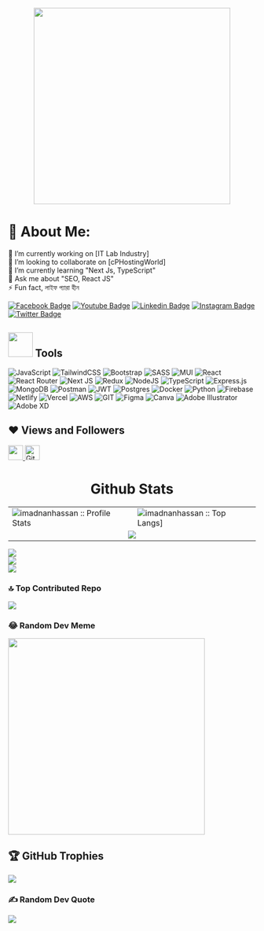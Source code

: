 <br clear="both">

<div align="center">
  <img height="400" src="https://images.squarespace-cdn.com/content/v1/5769fc401b631bab1addb2ab/1541580611624-TE64QGKRJG8SWAIUS7NS/ke17ZwdGBToddI8pDm48kPoswlzjSVMM-SxOp7CV59BZw-zPPgdn4jUwVcJE1ZvWQUxwkmyExglNqGp0IvTJZamWLI2zvYWH8K3-s_4yszcp2ryTI0HqTOaaUohrI8PI6FXy8c9PWtBlqAVlUS5izpdcIXDZqDYvprRqZ29Pw0o/coding-freak.gif"  />
</div>

###


# 💫 About Me:
🔭 I’m currently working on [IT Lab Industry]<br>👯 I’m looking to collaborate on [cPHostingWorld]<br>🌱 I’m currently learning "Next Js, TypeScript"<br>💬 Ask me about "SEO, React JS"<br>⚡ Fun fact, লাইফ প্যারা হীন



<p align="left">
 
[![Facebook Badge](https://img.shields.io/badge/Facebook-1877F2?style=for-the-badge&logo=facebook&logoColor=white)](#)
[![Youtube Badge](https://img.shields.io/badge/YouTube-FF0000?style=for-the-badge&logo=youtube&logoColor=white)](#)
[![Linkedin Badge](https://img.shields.io/badge/LinkedIn-0077B5?style=for-the-badge&logo=linkedin&logoColor=white)](https://www.linkedin.com/in/imadnanhassan/) 
[![Instagram Badge](https://img.shields.io/badge/Instagram-E4405F?style=for-the-badge&logo=instagram&logoColor=white)](#) 
[![Twitter Badge](https://img.shields.io/badge/Twitter-1DA1F2?style=for-the-badge&logo=twitter&logoColor=white)](https://twitter.com/imadnanhassan)

</p>




<!-- 💻 Tech Stack: -->
<h2><img src = "https://media2.giphy.com/media/QssGEmpkyEOhBCb7e1/giphy.gif?cid=ecf05e47a0n3gi1bfqntqmob8g9aid1oyj2wr3ds3mg700bl&rid=giphy.gif" width='50'/>&nbsp;Tools</h2>


![JavaScript](https://img.shields.io/badge/javascript-%23323330.svg?style=for-the-badge&logo=javascript&logoColor=%23F7DF1E) 
![TailwindCSS](https://img.shields.io/badge/tailwindcss-%2338B2AC.svg?style=for-the-badge&logo=tailwind-css&logoColor=white) 
![Bootstrap](https://img.shields.io/badge/bootstrap-%23563D7C.svg?style=for-the-badge&logo=bootstrap&logoColor=white) 
![SASS](https://img.shields.io/badge/SASS-hotpink.svg?style=for-the-badge&logo=SASS&logoColor=white) 
![MUI](https://img.shields.io/badge/MUI-%230081CB.svg?style=for-the-badge&logo=mui&logoColor=white) 
![React](https://img.shields.io/badge/react-%2320232a.svg?style=for-the-badge&logo=react&logoColor=%2361DAFB) 
![React Router](https://img.shields.io/badge/React_Router-CA4245?style=for-the-badge&logo=react-router&logoColor=white)
![Next JS](https://img.shields.io/badge/Next-black?style=for-the-badge&logo=next.js&logoColor=white) 
![Redux](https://img.shields.io/badge/redux-%23593d88.svg?style=for-the-badge&logo=redux&logoColor=white) 
![NodeJS](https://img.shields.io/badge/node.js-6DA55F?style=for-the-badge&logo=node.js&logoColor=white) 
![TypeScript](https://img.shields.io/badge/typescript-%23007ACC.svg?style=for-the-badge&logo=typescript&logoColor=white)
![Express.js](https://img.shields.io/badge/express.js-%23404d59.svg?style=for-the-badge&logo=express&logoColor=%2361DAFB) 
![MongoDB](https://img.shields.io/badge/MongoDB-%234ea94b.svg?style=for-the-badge&logo=mongodb&logoColor=white) 
![Postman](https://img.shields.io/badge/Postman-FF6C37?style=for-the-badge&logo=postman&logoColor=white)
![JWT](https://img.shields.io/badge/JWT-black?style=for-the-badge&logo=JSON%20web%20tokens) 
![Postgres](https://img.shields.io/badge/postgres-%23316192.svg?style=for-the-badge&logo=postgresql&logoColor=white) 
![Docker](https://img.shields.io/badge/docker-%230db7ed.svg?style=for-the-badge&logo=docker&logoColor=white) 
![Python](https://img.shields.io/badge/python-3670A0?style=for-the-badge&logo=python&logoColor=ffdd54)
![Firebase](https://img.shields.io/badge/firebase-%23039BE5.svg?style=for-the-badge&logo=firebase) 
![Netlify](https://img.shields.io/badge/netlify-%23000000.svg?style=for-the-badge&logo=netlify&logoColor=#00C7B7) 
![Vercel](https://img.shields.io/badge/vercel-%23000000.svg?style=for-the-badge&logo=vercel&logoColor=white)
![AWS](https://img.shields.io/badge/AWS-%23FF9900.svg?style=for-the-badge&logo=amazon-aws&logoColor=white) 
![GIT](https://img.shields.io/badge/Git-fc6d26?style=for-the-badge&logo=git&logoColor=white)
![Figma](https://img.shields.io/badge/figma-%23F24E1E.svg?style=for-the-badge&logo=figma&logoColor=white)
![Canva](https://img.shields.io/badge/Canva-%2300C4CC.svg?style=for-the-badge&logo=Canva&logoColor=white) 
![Adobe Illustrator](https://img.shields.io/badge/adobeillustrator-%23FF9A00.svg?style=for-the-badge&logo=adobeillustrator&logoColor=white)
![Adobe XD](https://img.shields.io/badge/Adobe%20XD-470137?style=for-the-badge&logo=Adobe%20XD&logoColor=#FF61F6)




## ❤ Views and Followers

<a href="https://github.com/imadnanhassan/github-profile-views-counter">
    <img src="https://komarev.com/ghpvc/?username=imadnanhassan"  height="30">
</a>
<a href="https://github.com/imadnanhassan?tab=followers">
<img src="https://img.shields.io/github/followers/imadnanhassan?label=Followers&style=social" alt="GitHub Badge"  height="30"></a><br/>



<!-- github states and trofee -->
<p align="center">
   <table>
   <h1 align="center">Github Stats</h1>
       <tr>
       <td><img alt="imadnanhassan :: Profile Stats" src="https://github-readme-stats.vercel.app/api?username=imadnanhassan&theme=blue-green&amp;show_icons=true&amp;count_private=true&amp;hide_border=true" />
       </td>
       <td><img alt="imadnanhassan :: Top Langs]" src="https://github-readme-stats.vercel.app/api/top-langs/?username=imadnanhassan&langs_count=14&theme=blue-green&layout=compact"> 
        </td>
     </tr>
     <tr>
        <td colspan="2" align="center"><img  align="center" src="https://github-readme-streak-stats.herokuapp.com?user=imadnanhassan&theme=black-green&hide_border=true"></td>
     </tr>
   </table>
</p>

![](https://github-readme-stats.vercel.app/api?username=imadnanhassan&theme=radical&hide_border=true&include_all_commits=true&count_private=true)<br/>
![](https://github-readme-streak-stats.herokuapp.com/?user=imadnanhassan&theme=radical&hide_border=true)<br/>
![](https://github-readme-stats.vercel.app/api/top-langs/?username=imadnanhassan&theme=radical&hide_border=true&include_all_commits=true&count_private=true&layout=compact)





### 🔝 Top Contributed Repo
![](https://github-contributor-stats.vercel.app/api?username=imadnanhassan&limit=5&theme=algolia&combine_all_yearly_contributions=true)

### 😂 Random Dev Meme
<img src='https://randommeme-five.vercel.app/' style="height: 400px;"/>

## 🏆 GitHub Trophies
![](https://github-profile-trophy.vercel.app/?username=imadnanhassan&theme=monokai&no-frame=true&no-bg=true&margin-w=4)

### ✍️ Random Dev Quote
![](https://quotes-github-readme.vercel.app/api?type=horizontal&theme=radical)







